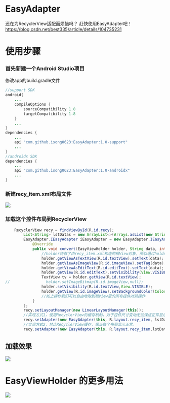 # EasyAdapter
还在为RecyclerView适配而烦恼吗？
赶快使用EasyAdapter吧！
https://blog.csdn.net/best335/article/details/104735231
# 使用步骤
### 首先新建一个Android Studio项目
修改app的build.gradle文件

```java
//support SDK
android{
	...
	compileOptions {
        sourceCompatibility 1.8
        targetCompatibility 1.8
    }
	...
}
dependencies {
	...
	api "com.github.isong0623:EasyAdapter:1.0-support"
	...
}
//androidx SDK
dependencies {
	...
	api "com.github.isong0623:EasyAdapter:1.0-androidx"
	...
}
```
### 新建recy_item.xml布局文件
![](https://img-blog.csdnimg.cn/20200308164720933.png?x-oss-process=image/watermark,type_ZmFuZ3poZW5naGVpdGk,shadow_10,text_aHR0cHM6Ly9ibG9nLmNzZG4ubmV0L2Jlc3QzMzU=,size_16,color_FFFFFF,t_70)
### 加载这个控件布局到RecyclerView 
```java
 	RecyclerView recy = findViewById(R.id.recy);
        List<String> lstDatas = new ArrayList<>(Arrays.asList(new String[]{"1","2","3","4","5","6","7","8","9"}));
        EasyAdapter.IEasyAdapter iEasyAdapter = new EasyAdapter.IEasyAdapter<String>() {//这个接口对象会在RecyclerView初始化item时调用convert方法
            @Override
            public void convert(EasyViewHolder holder, String data, int position) {//在这里处理每个子布局
                //holder持有了由recy_item.xml构造的根View对象，所以通过holder可以处理这个布局里所有的子控件
                holder.getViewAsTextView(R.id.textView).setText(data);
                holder.getViewAsImageView(R.id.imageView).setTag(data);
                holder.getViewAsEditText(R.id.editText).setText(data);
                holder.getView(R.id.editText).setVisibility(View.VISIBLE);
                TextView tv = holder.getView(R.id.textView);
//                holder.setImageBitmap(R.id.imageView,null);
                holder.setVisibility(R.id.textView,View.VISIBLE);
                holder.getView(R.id.imageView).setBackgroundColor(Color.parseColor("#00000000"));
                //如上操作我们可以自由地取到根View里的所有控件对其操作
            }
        };
        recy.setLayoutManager(new LinearLayoutManager(this));
		//实现方式1，使用RecyclerView的缓存机制，对于控件尺寸变动无法保证正常显示。
        recy.setAdapter(new EasyAdapter(this, R.layout.recy_item, lstDatas,iEasyAdapter));
		//实现方式2，禁止RecyclerView缓存，保证每个布局显示正常。
        recy.setAdapter(new EasyAdapter(this, R.layout.recy_item,lstDatas,iEasyAdapter,false));
```
## 加载效果
![](https://img-blog.csdnimg.cn/20200308165808342.jpg?x-oss-process=image/watermark,type_ZmFuZ3poZW5naGVpdGk,shadow_10,text_aHR0cHM6Ly9ibG9nLmNzZG4ubmV0L2Jlc3QzMzU=,size_16,color_FFFFFF,t_70)
# EasyViewHolder 的更多用法
![](https://img-blog.csdnimg.cn/20200308165144481.png?x-oss-process=image/watermark,type_ZmFuZ3poZW5naGVpdGk,shadow_10,text_aHR0cHM6Ly9ibG9nLmNzZG4ubmV0L2Jlc3QzMzU=,size_16,color_FFFFFF,t_70)
